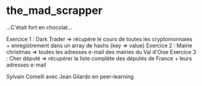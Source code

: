 # the_mad_scrapper
...C'était fort en chocolat...

Exercice 1 : Dark Trader => récupère le cours de toutes les cryptomonnaies  + enregistrement dans un array de hashs {key => value}
Exercice 2 : Mairie christmas =>  toutes les adresses e-mail des mairies du Val d'Oise
Exercice 3 : Cher député => récupérer la liste complète des députés de France + leurs adresses e-mail

Sylvain Comelli avec Jean Gilardo en peer-learning
